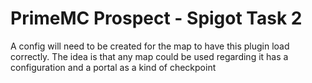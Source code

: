 # PrimeMC Prospect - Spigot Task 2

A config will need to be created for the map to have this plugin load correctly.
The idea is that any map could be used regarding it has a configuration and a portal as a kind of checkpoint
